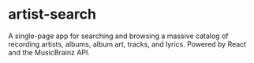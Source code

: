 # artist-search
A single-page app for searching and browsing a massive catalog of recording artists, albums, album art, tracks, and lyrics. Powered by React and the MusicBrainz API.
